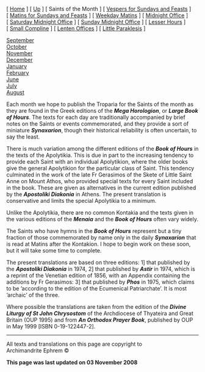 \[ [Home](index.md) \] \[ [Up](horologion.md) \]
\[ Saints of the Month \]
\[ [Vespers for Sundays and Feasts](vespers.md) \]
\[ [Matins for Sundays and Feasts](mat-sun.md) \]
\[ [Weekday Matins](weekday_matins.md) \]
\[ [Midnight Office](midnight_office.md) \]
\[ [Saturday Midnight Office](saturday_midnight_office.md) \]
\[ [Sunday Midnight Office](sunday_midnight_office.md) \]
\[ [Lesser Hours](lesser_hours.md) \]
\[ [Small Compline](small_compline.md) \]
\[ [Lenten Offices](lenten_offices.md) \]
\[ [Little Paraklesis](lit-parak.md) \]

[September](septembe.md)  
[October](october.md)  
[November](november.md)  
[December](december.md)  
[January](january.md)  
[February](feb.md)  
[June](june.md)  
[July](july.md)  
[August](august.md)

Each month we hope to publish the Troparia for the Saints of the month
as they are found in the Greek editions of the ***Mega Horologion***, or
***Large Book of Hours***. The texts for each day are traditionally
accompanied by brief notes on the Saints or events commemorated, and
they provide a sort of miniature ***Synaxarion***, though their
historical reliability is often uncertain, to say the least.

There is much variation among the different editions of the ***Book of
Hours*** in the texts of the Apolytikia. This is due in part to the
increasing tendency to provide each Saint with an individual
Apolytikion, where the older books give the general Apolytikion for the
particular class of Saint. This tendency culminated in the work of the
late Fr Gerasimos of the Skete of Little Saint Anne on Mount Athos, who
provided special texts for every Saint included in the book. These are
given as alternatives in the current edition published by the
***Apostoliki Diakonia*** in Athens. The present translation is
conservative and limits the special Apolytikia to a minimum.

Unlike the Apolytikia, there are no common Kontakia and the texts given
in the various editions of the ***Menaia*** and the ***Book of Hours***
often vary widely.

The Saints who have hymns in the ***Book of Hours*** represent but a
tiny fraction of those commemorated by name only in the daily
***Synaxarion*** that is read at Matins after the Kontakion. I hope to
begin work on these soon, but it will take some time to complete.

The present translations are based on three editions: 1\] that published
by the ***Apostoliki Diakonia*** in 1974, 2\] that published by
***Astir*** in 1974, which is a reprint of the Venetian edition of 1856,
with an Appendix containing the additions by Fr Gerasimos: 3\] that
published by ***Phos*** in 1975, which claims to be ’according to the
edition of the Ecumenical Patriarchate’. It is most ’archaic’ of the
three.

Where possible the translations are taken from the edition of the
*****Divine Liturgy of St John Chrysostom***** of the Archdiocese of
Thyateira and Great Britain (OUP 1995) and from *****An Orthodox Prayer
Book*****, published by OUP in May 1999 \[ISBN 0-19-122447-2\].

-----

All texts and translations on this page are copyright to  
Archimandrite Ephrem ©

**This page was last updated on 03 November 2008**

